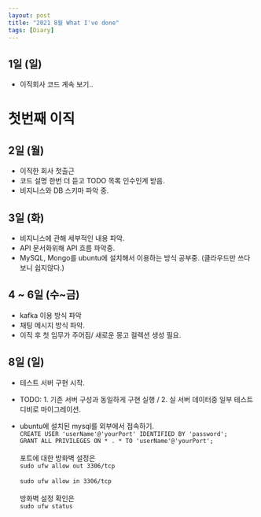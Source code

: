 ```yaml
---
layout: post
title: "2021 8월 What I've done"
tags: [Diary]
---
```


## 1일 (일)

- 이직회사 코드 계속 보기..

# 첫번째 이직

## 2일 (월)

- 이직한 회사 첫출근
- 코드 설명 한번 더 듣고 TODO 목록 인수인계 받음.
- 비지니스와 DB 스키마 파악 중.

## 3일 (화)

- 비지니스에 관해 세부적인 내용 파악.
- API 문서화위해 API 흐름 파악중.
- MySQL, Mongo를 ubuntu에 설치해서 이용하는 방식 공부중. (클라우드만 쓰다보니 쉽지않다.)

## 4 ~ 6일 (수~금)

- kafka 이용 방식 파악
- 채팅 메시지 방식 파악.
- 이직 후 첫 임무가 주어짐/ 새로운 몽고 컬렉션 생성 필요. 

## 8일 (일)

- 테스트 서버 구현 시작.
- TODO: 1. 기존 서버 구성과 동일하게 구현 실행 / 2. 실 서버 데이터중 일부 테스트 디비로 마이그레이션.

- ubuntu에 설치된 mysql를 외부에서 접속하기.<br>
`CREATE USER 'userName'@'yourPort' IDENTIFIED BY 'password';`<br>
`GRANT ALL PRIVILEGES ON * . * TO 'userName'@'yourPort';` <br><br>
포트에 대한 방화벽 설정은<br>
`sudo ufw allow out 3306/tcp`<br>  
`sudo ufw allow in 3306/tcp` <br><br>
방화벽 설정 확인은<br>
`sudo ufw status`